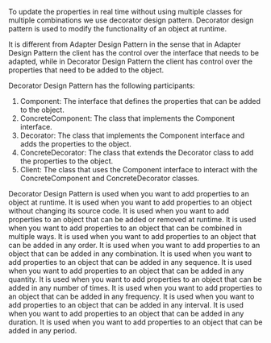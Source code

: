 To update the properties in real time without using multiple classes for multiple
combinations we use decorator design pattern.
Decorator design pattern is used to modify the functionality of an object at runtime.

It is different from Adapter Design Pattern in the sense that in Adapter Design Pattern the
client has the control over the interface that needs to be adapted,
while in Decorator Design Pattern the client has control over the properties that need to be
added to the object.

Decorator Design Pattern has the following participants:
1. Component: The interface that defines the properties that can be added to the object.
2. ConcreteComponent: The class that implements the Component interface.
3. Decorator: The class that implements the Component interface and adds the properties to the object.
4. ConcreteDecorator: The class that extends the Decorator class to add the properties to the object.
5. Client: The class that uses the Component interface to interact with the ConcreteComponent and ConcreteDecorator classes.

Decorator Design Pattern is used when you want to add properties to an object at runtime.
It is used when you want to add properties to an object without changing its source code.
It is used when you want to add properties to an object that can be added or removed at runtime.
It is used when you want to add properties to an object that can be combined in multiple ways.
It is used when you want to add properties to an object that can be added in any order.
It is used when you want to add properties to an object that can be added in any combination.
It is used when you want to add properties to an object that can be added in any sequence.
It is used when you want to add properties to an object that can be added in any quantity.
It is used when you want to add properties to an object that can be added in any number of times.
It is used when you want to add properties to an object that can be added in any frequency.
It is used when you want to add properties to an object that can be added in any interval.
It is used when you want to add properties to an object that can be added in any duration.
It is used when you want to add properties to an object that can be added in any period.


